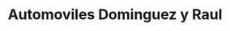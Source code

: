 ---
title: "Automoviles Dominguez y Raul"
url: /barcelona/automoviles-dominguez-y-raul/
shop: Autohaus
---